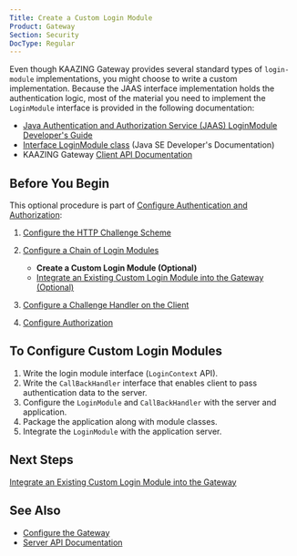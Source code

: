 ```yaml
---
Title: Create a Custom Login Module
Product: Gateway
Section: Security
DocType: Regular
---
```


Even though KAAZING Gateway provides several standard types of `login-module` implementations, you might choose to write a custom implementation. Because the JAAS interface implementation holds the authentication logic, most of the material you need to implement the `LoginModule` interface is provided in the following documentation:

-   [Java Authentication and Authorization Service (JAAS) LoginModule Developer's Guide](http://docs.oracle.com/javase/7/docs/technotes/guides/security/jaas/JAASLMDevGuide.html)
-   [Interface LoginModule class](http://docs.oracle.com/javase/7/docs/api/javax/security/auth/spi/LoginModule.html) (Java SE Developer's Documentation)
-   KAAZING Gateway [Client API Documentation](../index.md)

Before You Begin
----------------

This optional procedure is part of [Configure Authentication and Authorization](o_auth_configure.md):

1.  [Configure the HTTP Challenge Scheme](p_authentication_config_http_challenge_scheme.md)
2.  [Configure a Chain of Login Modules](p_auth_configure_login_module.md)
    -   **Create a Custom Login Module (Optional)**
    -   [Integrate an Existing Custom Login Module into the Gateway (Optional)](p_auth_integrate_custom_login_module.md)

3.  [Configure a Challenge Handler on the Client](p_auth_configure_challenge_handler.md)
4.  [Configure Authorization](p_authorization_configure.md)

To Configure Custom Login Modules
---------------------------------

1.  Write the login module interface (`LoginContext` API).
2.  Write the `CallBackHandler` interface that enables client to pass authentication data to the server.
3.  Configure the `LoginModule` and `CallBackHandler` with the server and application.
4.  Package the application along with module classes.
5.  Integrate the `LoginModule` with the application server.

Next Steps
----------

[Integrate an Existing Custom Login Module into the Gateway](p_auth_integrate_custom_login_module.md)

See Also
------------------------------

-   [Configure the Gateway](../admin-reference/o_configure_gateway_checklist.md)
-   [Server API Documentation](../index.md)
